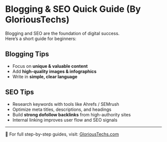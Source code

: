 # Blogging & SEO Quick Guide (By GloriousTechs)

Blogging and SEO are the foundation of digital success.  
Here’s a short guide for beginners:

## Blogging Tips
- Focus on **unique & valuable content**  
- Add **high-quality images & infographics**  
- Write in **simple, clear language**

## SEO Tips
- Research keywords with tools like Ahrefs / SEMrush  
- Optimize meta titles, descriptions, and headings  
- Build **strong dofollow backlinks** from high-authority sites  
- Internal linking improves user flow and SEO signals  

---

📖 For full step-by-step guides, visit: [GloriousTechs.com](https://glorioustechs.com)
